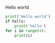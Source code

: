 Hello world

```python
print('Hello world')
if hello:
    print('hello')
for i in range(4):
    print(i)
```
